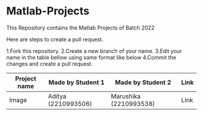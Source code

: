 # Matlab-Projects
This Repository contains the Matlab Projects of Batch 2022 

Here are steps to create a pull request.

1.Fork this repository.
2.Create a new branch of your name.
3.Edit your name in the table bellow using same format like below
4.Commit the changes and create a pull request.


|Project name| Made by Student 1| Made by Student 2| Link |
|----------| ----------- | -----------|--------|
|Image | Aditya (2210993506)|Marushika (2210993538)| Link|